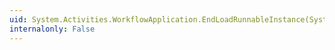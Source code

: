 ```yaml
---
uid: System.Activities.WorkflowApplication.EndLoadRunnableInstance(System.IAsyncResult)
internalonly: False
---
```

